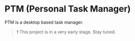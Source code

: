 # PTM (Personal Task Manager)

PTM is a desktop based task manager.

> :exclamation: This project is in a very early stage. Stay tuned.
